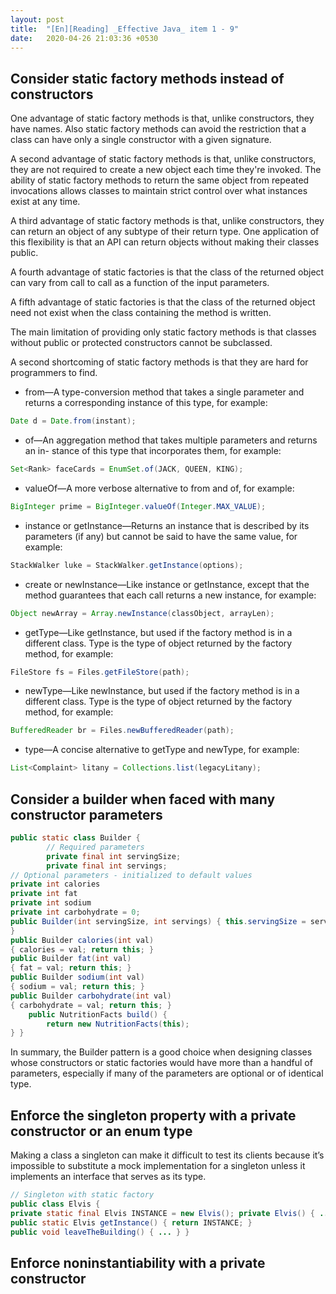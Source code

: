 ```yaml
---
layout: post
title:  "[En][Reading] _Effective Java_ item 1 - 9"
date:   2020-04-26 21:03:36 +0530
---
```


## Consider static factory methods instead of constructors
One advantage of static factory methods is that, unlike constructors, they have names. Also static factory methods can avoid the restriction that a class can have only a single constructor with a given signature.

A second advantage of static factory methods is that, unlike constructors, they are not required to create a new object each time they're invoked. The ability of static factory methods to return the same object from repeated invocations allows classes to maintain strict control over what instances exist at any time.

A third advantage of static factory methods is that, unlike constructors, they can return an object of any subtype of their return type. One application of this flexibility is that an API can return objects without making their classes public.

A fourth advantage of static factories is that the class of the returned object can vary from call to call as a function of the input parameters.

A fifth advantage of static factories is that the class of the returned object need not exist when the class containing the method is written.

The main limitation of providing only static factory methods is that classes without public or protected constructors cannot be subclassed.

A second shortcoming of static factory methods is that they are hard for programmers to find.

- from—A type-conversion method that takes a single parameter and returns a corresponding instance of this type, for example:
```java
Date d = Date.from(instant);
```
- of—An aggregation method that takes multiple parameters and returns an in- stance of this type that incorporates them, for example:
```java
Set<Rank> faceCards = EnumSet.of(JACK, QUEEN, KING);
```
- valueOf—A more verbose alternative to from and of, for example:
```java
BigInteger prime = BigInteger.valueOf(Integer.MAX_VALUE);
```
- instance or getInstance—Returns an instance that is described by its parameters (if any) but cannot be said to have the same value, for example:
```java
StackWalker luke = StackWalker.getInstance(options);
```
- create or newInstance—Like instance or getInstance, except that the
method guarantees that each call returns a new instance, for example:
```java
Object newArray = Array.newInstance(classObject, arrayLen);
```
- getType—Like getInstance, but used if the factory method is in a different
class. Type is the type of object returned by the factory method, for example:
```java
FileStore fs = Files.getFileStore(path);
```
- newType—Like newInstance, but used if the factory method is in a different class. Type is the type of object returned by the factory method, for example:
```java
BufferedReader br = Files.newBufferedReader(path);
```
- type—A concise alternative to getType and newType, for example:
```java
List<Complaint> litany = Collections.list(legacyLitany);
```

## Consider a builder when faced with many constructor parameters
```java
public static class Builder {
        // Required parameters
        private final int servingSize;
        private final int servings;
// Optional parameters - initialized to default values
private int calories
private int fat
private int sodium
private int carbohydrate = 0;
public Builder(int servingSize, int servings) { this.servingSize = servingSize; this.servings = servings;
}
public Builder calories(int val)
{ calories = val; return this; }
public Builder fat(int val)
{ fat = val; return this; }
public Builder sodium(int val)
{ sodium = val; return this; }
public Builder carbohydrate(int val)
{ carbohydrate = val; return this; }
    public NutritionFacts build() {
        return new NutritionFacts(this);
} }
```

In summary, the Builder pattern is a good choice when designing classes whose constructors or static factories would have more than a handful of parameters, especially if many of the parameters are optional or of identical type.

## Enforce the singleton property with a private constructor or an enum type
Making a class a singleton can make it difficult to test its clients because it’s impossible to substitute a mock implementation for a singleton unless it implements an interface that serves as its type.
```java
// Singleton with static factory
public class Elvis {
private static final Elvis INSTANCE = new Elvis(); private Elvis() { ... }
public static Elvis getInstance() { return INSTANCE; }
public void leaveTheBuilding() { ... } }
```

## Enforce noninstantiability with a private constructor
